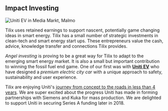 ## Impact Investing
![Uniti EV in Media Markt, Malmo][3]

Tilix uses retained earnings to support nascent, potentially game changing ideas in smart energy. Tilix has a small number of strategic investments in clean-tech and smart energy start ups. These entrepreneurs value the cash, advice, knowledge transfer and connections Tilix provides.

*Angel investing* is proving to be a great way for Tilix to adapt to the emerging smart energy market. It is also a small but important contribution to winning the fossil fuel end game. One of our first was with [**Uniti EV**](https://www.uniti.earth) who have designed a *premium electric city car* with a unique approach to safety, sustainability and user experience.

Tilix are enjoying Uniti's [journey from concept to the roads in less than 4 years][4]. We are super excited about the progress Uniti has made in forming partnerships with Siemens and Kuka for mass production. We are delighted to support Uniti in securing Series A funding later in 2018.

[3]: http://www.tilix.uk.s3.amazonaws.com/img/uniti-media-markt.jpg
[4]: /2017/10/26/Uniti
